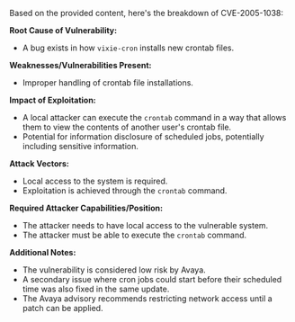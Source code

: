 Based on the provided content, here's the breakdown of CVE-2005-1038:

**Root Cause of Vulnerability:**
- A bug exists in how `vixie-cron` installs new crontab files.

**Weaknesses/Vulnerabilities Present:**
-  Improper handling of crontab file installations.

**Impact of Exploitation:**
- A local attacker can execute the `crontab` command in a way that allows them to view the contents of another user's crontab file.
- Potential for information disclosure of scheduled jobs, potentially including sensitive information.

**Attack Vectors:**
- Local access to the system is required.
- Exploitation is achieved through the `crontab` command.

**Required Attacker Capabilities/Position:**
- The attacker needs to have local access to the vulnerable system.
- The attacker must be able to execute the `crontab` command.

**Additional Notes:**
- The vulnerability is considered low risk by Avaya.
- A secondary issue where cron jobs could start before their scheduled time was also fixed in the same update.
- The Avaya advisory recommends restricting network access until a patch can be applied.